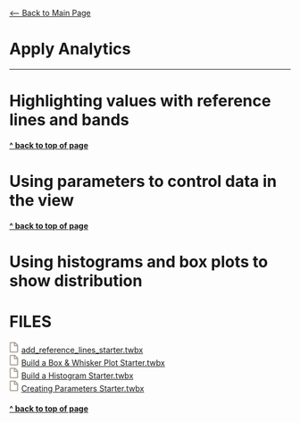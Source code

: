 [<-- Back to Main Page](README.md)<a name="top"></a>
# Apply Analytics
<hr>

# Highlighting values with reference lines and bands<a name="1"></a>

#### [^ back to top of page](#top)
# Using parameters to control data in the view<a name="2"></a>

#### [^ back to top of page](#top)
# Using histograms and box plots to show distribution<a name="3"></a>



# FILES
<img src="assets/File Icon Spaced.svg" height="20"/><a id="raw-url" href="https://raw.githubusercontent.com/miscellaneaus/vis-fundamentals/main/assets/7/add_reference_lines_starter.twbx">add_reference_lines_starter.twbx</a><br>
<img src="assets/File Icon Spaced.svg" height="20"/><a id="raw-url" href="https://raw.githubusercontent.com/miscellaneaus/vis-fundamentals/main/assets/7/Build a Box & Whisker Plot Starter.twbx">Build a Box & Whisker Plot Starter.twbx</a><br>
<img src="assets/File Icon Spaced.svg" height="20"/><a id="raw-url" href="https://raw.githubusercontent.com/miscellaneaus/vis-fundamentals/main/assets/7/Build a Histogram Starter.twbx">Build a Histogram Starter.twbx</a><br>
<img src="assets/File Icon Spaced.svg" height="20"/><a id="raw-url" href="https://raw.githubusercontent.com/miscellaneaus/vis-fundamentals/main/assets/7/Creating Parameters Starter.twbx">Creating Parameters Starter.twbx</a><br>













#### [^ back to top of page](#top)
